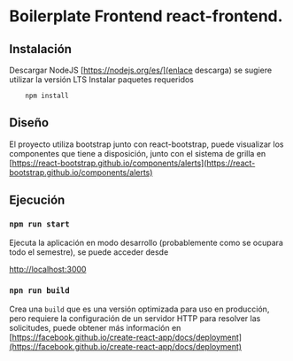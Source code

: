 # Boilerplate Frontend react-frontend.

## Instalación

Descargar NodeJS [https://nodejs.org/es/](enlace descarga) se sugiere utilizar la versión LTS
Instalar paquetes requeridos

        npm install

## Diseño

El proyecto utiliza bootstrap junto con react-bootstrap, puede visualizar los componentes que tiene a disposición, junto con el sistema de grilla en [https://react-bootstrap.github.io/components/alerts](https://react-bootstrap.github.io/components/alerts)

## Ejecución

### `npm run start`

Ejecuta la aplicación en modo desarrollo (probablemente como se ocupara todo el semestre), se puede acceder desde

[http://localhost:3000](http://localhost:3000)

### `npn run build`

Crea una `build` que es una versión optimizada para uso en producción, pero requiere la configuración de un servidor HTTP para resolver las solicitudes, puede obtener más información en [https://facebook.github.io/create-react-app/docs/deployment](https://facebook.github.io/create-react-app/docs/deployment)
